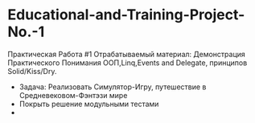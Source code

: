 # Educational-and-Training-Project-No.-1
Практическая Работа #1  Отрабатываемый материал:  Демонстрация Практического Понимания ООП,Linq,Events and Delegate, принципов Solid/Kiss/Dry.
* Задача:  Реализовать Симулятор-Игру, путешествие в Средневековом-Фэнтэзи мире 
* Покрыть решение модульными тестами
* 
